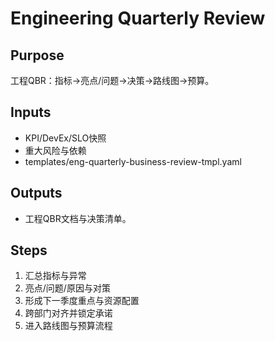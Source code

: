# Engineering Quarterly Review

## Purpose

工程QBR：指标→亮点/问题→决策→路线图→预算。

## Inputs

- KPI/DevEx/SLO快照
- 重大风险与依赖
- templates/eng-quarterly-business-review-tmpl.yaml

## Outputs

- 工程QBR文档与决策清单。

## Steps

1. 汇总指标与异常
2. 亮点/问题/原因与对策
3. 形成下一季度重点与资源配置
4. 跨部门对齐并锁定承诺
5. 进入路线图与预算流程
